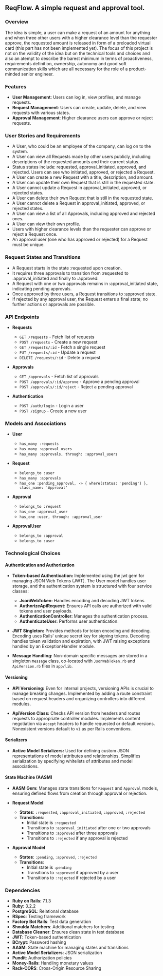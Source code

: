 ## ReqFlow.  A simple request and approval tool.

### Overview

The idea is simple, a user can make a request of an amount for anything and when three other users with a higher clearance level than the requester approve, the requested amount is released in form of a preloaded virtual card (this part has not been implemented yet). The focus of this project is not on the validity of the idea but on the technical tools and choices and also an atempt to describe the barest minimum in terms of proactiveness, requirements definition, ownership, autonomy and good soft communication skills which are all necessary for the role of a product-minded senior engineer.


### Features

- **User Management**: Users can log in, view profiles, and manage requests.
- **Request Management**: Users can create, update, delete, and view requests with various states.
- **Approval Management**: Higher clearance users can approve or reject requests.

### User Stories and Requirements

- A User, who could be an employee of the company, can log on to the system.
- A User can view all Requests made by other users publicly, including descriptions of the requested amounts and their current status.
- Status states include: requested, approval_initiated, approved, and rejected. Users can see who initiated, approved, or rejected a Request.
- A User can create a new Request with a title, description, and amount.
- A User can update their own Request that is still in the requested state.
- A User cannot update a Request in approval_initiated, approved, or rejected states.
- A User can delete their own Request that is still in the requested state.
- A User cannot delete a Request in approval_initiated, approved, or rejected states.
- A User can view a list of all Approvals, including approved and rejected ones.
- A User can view their own profile.
- Users with higher clearance levels than the requester can approve or reject a Request once.
- An approval user (one who has approved or rejected) for a Request must be unique.

### Request States and Transitions

- A Request starts in the state :requested upon creation.
- It requires three approvals to transition from :requested to :approval_initiated and finally to :approved.
- A Request with one or two approvals remains in :approval_initiated state, indicating pending approvals.
- Once approved by three users, a Request transitions to :approved state.
- If rejected by any approval user, the Request enters a final state; no further actions or approvals are possible.


### API Endpoints

- **Requests**
  - `GET /requests` - Fetch list of requests
  - `POST /requests` - Create a new request
  - `GET /requests/:id` - Fetch a single request
  - `PUT /requests/:id` - Update a request
  - `DELETE /requests/:id` - Delete a request

- **Approvals**
  - `GET /approvals` - Fetch list of approvals
  - `POST /approvals/:id/approve` - Approve a pending approval
  - `POST /approvals/:id/reject` - Reject a pending approval

- **Authentication**
  - `POST /auth/login` - Login a user
  - `POST /signup` - Create a new user

### Models and Associations

- **User**
  - `has_many :requests`
  - `has_many :approval_users`
  - `has_many :approvals, through: :approval_users`

- **Request**
  - `belongs_to :user`
  - `has_many :approvals`
  - `has_one :pending_approval, -> { where(status: 'pending') }, class_name: 'Approval'`

- **Approval**
  - `belongs_to :request`
  - `has_one :approval_user`
  - `has_one :user, through: :approval_user`

- **ApprovalUser**
  - `belongs_to :approval`
  - `belongs_to :user`


### Technological Choices

#### Authentication and Authorization

- **Token-based Authentication:** Implemented using the jwt gem for managing JSON Web Tokens (JWT). The User model handles user storage, and the authentication system is structured with four service classes:
  - **JsonWebToken:** Handles encoding and decoding JWT tokens.
  - **AuthorizeApiRequest:** Ensures API calls are authorized with valid tokens and user payloads.
  - **AuthenticationController:** Manages the authentication process.
  - **AuthenticateUser:** Performs user authentication.

- **JWT Singleton:** Provides methods for token encoding and decoding. Encoding uses Rails' unique secret key for signing tokens. Decoding handles token validation and expiration, with JWT raising exceptions handled by an ExceptionHandler module.

- **Message Handling:** Non-domain specific messages are stored in a singleton `Message` class, co-located with `JsonWebToken.rb` and `ApiVersion.rb` files in `app/lib`.

#### Versioning

- **API Versioning:** Even for internal projects, versioning APIs is crucial to manage breaking changes. Implemented by adding a route constraint based on request headers and organizing controllers into different modules.
  
- **ApiVersion Class:** Checks API version from headers and routes requests to appropriate controller modules. Implements content negotiation via `Accept` headers to handle requested or default versions. Nonexistent versions default to `v1` as per Rails conventions.

#### Serializers

- **Active Model Serializers:** Used for defining custom JSON representations of model attributes and relationships. Simplifies serialization by specifying whitelists of attributes and model associations.

#### State Machine (AASM)

- **AASM Gem:** Manages state transitions for `Request` and `Approval` models, ensuring defined flows from creation through approval or rejection.


- **Request Model**
  - **States**: `:requested`, `:approval_initiated`, `:approved`, `:rejected`
  - **Transitions**:
    - Initial state is `:requested`
    - Transitions to `:approval_initiated` after one or two approvals
    - Transitions to `:approved` after three approvals
    - Transitions to `:rejected` if any approval is rejected

- **Approval Model**
  - **States**: `:pending`, `:approved`, `:rejected`
  - **Transitions**:
    - Initial state is `:pending`
    - Transitions to `:approved` if approved by a user
    - Transitions to `:rejected` if rejected by a user


### Dependencies

- **Ruby on Rails**: 7.1.3
- **Ruby**: 3.2.2
- **PostgreSQL**: Relational database
- **RSpec**: Testing framework
- **Factory Bot Rails**: Test data generation
- **Shoulda Matchers**: Additional matchers for testing
- **Database Cleaner**: Ensures clean state in test database
- **JWT**: Token-based authentication
- **BCrypt**: Password hashing
- **AASM**: State machine for managing states and transitions
- **Active Model Serializers**: JSON serialization
- **Pundit**: Authorization policies
- **Money-Rails**: Handling monetary values
- **Rack-CORS**: Cross-Origin Resource Sharing
